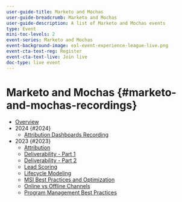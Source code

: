 ```yaml
---
user-guide-title: Marketo and Mochas
user-guide-breadcrumb: Marketo and Mochas
user-guide-description: A list of Marketo and Mochas events
type: Event
mini-toc-levels: 2
event-series: Marketo and Mochas
event-background-image: exl-event-experience-league-live.png
event-cta-text-reg: Register
event-cta-text-live: Join live
doc-type: live event
---
```


# Marketo and Mochas {#marketo-and-mochas-recordings}

+ [Overview](overview.md)
+ 2024 {#2024}
  + [Attribution Dashboards Recording](2024/attribution-dashboard-recording.md)
+ 2023 {#2023}
  + [Attribution](2023/attribution.md)
  + [Deliverability - Part 1](2023/deliverability-part-one.md)
  + [Deliverability - Part 2](2023/deliverability-part-two.md)
  + [Lead Scoring](2023/lead-scoring.md)
  + [Lifecycle Modeling](2023/lifecycle-modeling.md)
  + [MSI Best Practices and Optimization](2023/msi-best-practices.md)
  + [Online vs Offline Channels](2023/online-offline.md)
  + [Program Management Best Practices](2023/program-management.md)